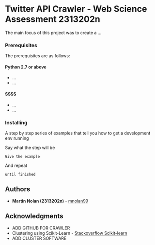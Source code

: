 # Twitter API Crawler - Web Science Assessment 2313202n

The main focus of this project was to create a ...


### Prerequisites

The prerequisites are as follows:

#### Python 2.7 or above

- ...
- ...

#### SSSS
- ...
- ...

### Installing

A step by step series of examples that tell you how to get a development env running

Say what the step will be

```
Give the example
```

And repeat

```
until finished
```

## Authors

- **Martin Nolan (2313202n)** - [mnolan99](https://github.com/mnolan99)

## Acknowledgments

- ADD GITHUB FOR CRAWLER []()
- Clustering using Scikit-Learn - [Stackoverflow Scikit-learn](https://stackoverflow.com/questions/27889873/clustering-text-documents-using-scikit-learn-kmeans-in-python?fbclid=IwAR13agTGUdH3e7Xdpt2x6ee6R8vrzjWCuguWgCgTklOcmcYBwVdO6ak8c3k)
- ADD CLUSTER SOFTWARE []()
